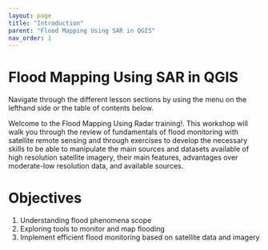 ```yaml
---
layout: page
title: "Introduction"
parent: "Flood Mapping Using SAR in QGIS"
nav_order: 1
---
```



# Flood Mapping Using SAR in QGIS
Navigate through the different lesson sections by using the menu on the lefthand side or the table of contents below.

Welcome to the Flood Mapping Using Radar training!.  This workshop will walk you through the review of fundamentals of flood monitoring with satellite remote sensing and through exercises to develop the necessary skills to be able to manipulate the main sources and datasets available of high resolution satellite imagery, their main features, advantages over moderate-low resolution data, and available sources.

# Objectives

1. Understanding flood phenomena scope
2. Exploring tools to monitor and map flooding
3. Implement efficient flood monitoring based on satellite data and imagery

